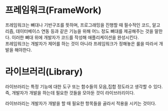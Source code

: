 # 프레임워크(FrameWork)

프레임워크는 뼈대나 기반구조를 뜻하며, 프로그래밍을 진행할 때 필수적인 코드, 알고리즘, 데이터베이스 연동 등과 같은 기능을 위해 어느 정도 뼈대를 제공해주는 것을 말한다. 이러한 뼈대 위에 개발자가 코드를 작성해 애플리케이션을 완성시킨다.  
프레임워크는 개발자가 제어를 하는 것이 아니라 프레임워크가 정해놓은 룰을 따라서 개발을 해야한다.  

# 라이브러리(Library)

라이브러리는 특정 기능에 대한 도구 또는 함수들의 모음,집합 정도라고 생각할 수 있다. 즉, 개발자가 개발을 하는데 필요한 것들을 모아둔 것이 라이브러리이다.

라이브러리는 개발자가 개발을 할 때 필요한 항목들을 골라서 적용을 시키는 것이다.
